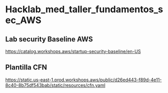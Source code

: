 # Hacklab_med_taller_fundamentos_sec_AWS
## Lab security Baseline AWS 
  https://catalog.workshops.aws/startup-security-baseline/en-US

## Plantilla CFN
  https://static.us-east-1.prod.workshops.aws/public/d26ed443-f89d-4e11-8c40-8b75df543bab/static/resources/cfn.yaml	
